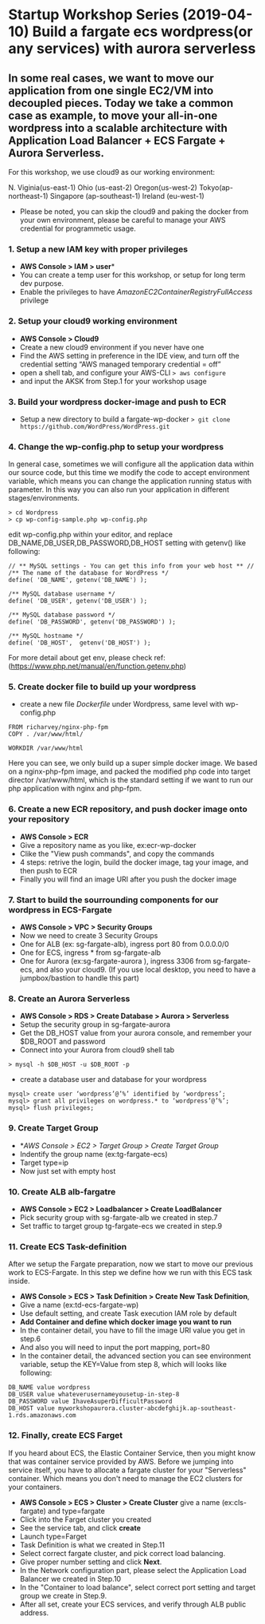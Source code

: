 # Startup Workshop Series (2019-04-10) Build a fargate ecs wordpress(or any services) with aurora serverless
## In some real cases, we want to move our application from one single EC2/VM into decoupled pieces. Today we take a common case as example, to move your all-in-one wordpress into a scalable architecture with Application Load Balancer + ECS Fargate + Aurora Serverless. 

For this workshop, we use cloud9 as our working environment:

N. Viginia(us-east-1)
Ohio (us-east-2)
Oregon(us-west-2)
Tokyo(ap-northeast-1)
Singapore (ap-southeast-1)
Ireland (eu-west-1)

* Please be noted, you can skip the cloud9 and paking the docker from your own environment, please be careful to manage your AWS credential for programmetic usage.

### 1. Setup a new IAM key with proper privileges
 - **AWS Console > IAM > user***
 - You can create a temp user for this workshop, or setup for long term dev purpose.
 - Enable the privileges to have *AmazonEC2ContainerRegistryFullAccess* privilege 

### 2. Setup your cloud9 working environment
 - **AWS Console > Cloud9**
 - Create a new cloud9 environment if you never have one
 - Find the AWS setting in preference in the IDE view, and turn off the credential setting 
   “AWS managed temporary credential = off”
 - open a shell tab, and configure your AWS-CLI
 ```> aws configure```
 - and input the AKSK from Step.1 for your workshop usage

### 3.	Build your wordpress docker-image and push to ECR
 - Setup a new directory to build a fargate-wp-docker
 ```> git clone  https://github.com/WordPress/WordPress.git```

### 4.	Change the wp-config.php to setup your wordpress
In general case, sometimes we will configure all the application data within our source code, but this time we modify the code to accept environment variable, which means you can change the application running status with parameter. In this way you can also run your application in different stages/environments.
```
> cd Wordpress
> cp wp-config-sample.php wp-config.php
```

edit wp-config.php within your editor, and replace DB_NAME,DB_USER,DB_PASSWORD,DB_HOST setting with getenv() like following:

```
// ** MySQL settings - You can get this info from your web host ** //
/** The name of the database for WordPress */
define( 'DB_NAME', getenv('DB_NAME') );

/** MySQL database username */
define( 'DB_USER', getenv('DB_USER') );

/** MySQL database password */
define( 'DB_PASSWORD', getenv('DB_PASSWORD') );

/** MySQL hostname */
define( 'DB_HOST',  getenv('DB_HOST') );
```
For more detail about get env, please check ref: (https://www.php.net/manual/en/function.getenv.php)


### 5.	Create docker file to build up your wordpress
- create a new file *Dockerfile* under Wordpress, same level with wp-config.php

```
FROM richarvey/nginx-php-fpm
COPY . /var/www/html/

WORKDIR /var/www/html
```
Here you can see, we only build up a super simple docker image. We based on a nginx-php-fpm image, and packed the modified php code into target director /var/www/html, which is the standard setting if we want to run our php application with nginx and php-fpm. 

### 6. Create a new ECR repository, and push docker image onto your repository
- **AWS Console > ECR**
- Give a repository name as you like, ex:ecr-wp-docker
- Clike the "View push commands", and copy the commands
- 4 steps: retrive the login, build the docker image, tag your image, and then push to ECR
- Finally you will find an image URI after you push the docker image

### 7. Start to build the sourrounding components for our wordpress in ECS-Fargate
- **AWS Console > VPC > Security Groups**
- Now we need to create 3 Security Groups 
- One for ALB (ex: sg-fargate-alb), ingress port 80 from 0.0.0.0/0
- One for ECS, ingress * from sg-fargate-alb
- One for Aurora (ex:sg-fargate-aurora ), ingress 3306 from sg-fargate-ecs, and also your cloud9. (If you use local desktop, you need to have a jumpbox/bastion to handle this part)

### 8.	Create an Aurora Serverless
- **AWS Console > RDS > Create Database > Aurora > Serverless**
- Setup the security group in sg-fargate-aurora
- Get the DB_HOST value from your aurora console, and remember your $DB_ROOT and password
- Connect into your Aurora from cloud9 shell tab 

```> mysql -h $DB_HOST -u $DB_ROOT -p ```

- create a database user and database for your wordpress
```mysql> create database wordpress default charset=utf8;
mysql> create user ‘wordpress’@’%’ identified by ‘wordpress’;
mysql> grant all privileges on wordpress.* to ‘wordpress’@’%’;
mysql> flush privileges;
```
### 9.	Create Target Group 
- **AWS Console > EC2 > Target Group > Create Target Group*
- Indentify the group name (ex:tg-fargate-ecs)
- Target type=ip
- Now just set with empty host

### 10.	Create ALB alb-fargatre
- **AWS Console > EC2 > Loadbalancer > Create LoadBalancer**
- Pick security group with sg-fargate-alb we created in step.7
- Set traffic to target group tg-fargate-ecs we created in step.9


### 11.	Create ECS Task-definition
After we setup the Fargate preparation, now we start to move our previous work to ECS-Fargate. In this step we define how we run with this ECS task inside.
- **AWS Console > ECS > Task Definition > Create New Task Definition**, 
- Give a name (ex:td-ecs-fargate-wp)
- Use default setting, and create Task execution IAM role by default
- **Add Container and define which docker image you want to run**
- In the container detail, you have to fill the image URI value you get in step.6
- And also you will need to input the port mapping, port=80
- In the container detail, the advanced section you can see environment variable, setup the KEY=Value from step 8, which will looks like following:
```
DB_NAME value wordpress
DB_USER value whateverusernameyousetup-in-step-8
DB_PASSWORD value IhaveAsuperDifficultPassword
DB_HOST value myworkshopaurora.cluster-abcdefghijk.ap-southeast-1.rds.amazonaws.com
```

### 12.	Finally, create ECS Farget
If you heard about ECS, the Elastic Container Service, then you might know that was container service provided by AWS. Before we jumping into service itself, you have to allocate a fargate cluster for your "Serverless" container. Which means you don't need to manage the EC2 clusters for your containers.
- **AWS Console > ECS > Cluster > Create Cluster** give a name (ex:cls-fargate) and type=fargate
- Click into the Farget cluster you created
- See the service tab, and click **create**
- Launch type=Farget
- Task Definition is what we created in Step.11
- Select correct fargate cluster, and pick correct load balancing. 
- Give proper number setting and click **Next**.
- In the Network configuration part, please select the Application Load Balancer we created in Step.10
- In the "Container to load balance", select correct port setting and target group we create in Step.9.
- After all set, create your ECS services, and verify through ALB public address.
